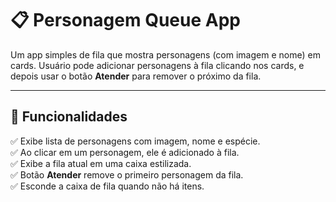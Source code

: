 # 📋 Personagem Queue App

Um app simples de fila que mostra personagens (com imagem e nome) em cards. Usuário pode adicionar personagens à fila clicando nos cards, e depois usar o botão **Atender** para remover o próximo da fila.

---

## 🚀 Funcionalidades

✅ Exibe lista de personagens com imagem, nome e espécie.  
✅ Ao clicar em um personagem, ele é adicionado à fila.  
✅ Exibe a fila atual em uma caixa estilizada.  
✅ Botão **Atender** remove o primeiro personagem da fila.  
✅ Esconde a caixa de fila quando não há itens.

